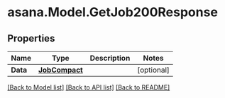 
# asana.Model.GetJob200Response

## Properties

Name | Type | Description | Notes
------------ | ------------- | ------------- | -------------
**Data** | [**JobCompact**](JobCompact.md) |  | [optional] 

[[Back to Model list]](../README.md#documentation-for-models)
[[Back to API list]](../README.md#documentation-for-api-endpoints)
[[Back to README]](../README.md)

